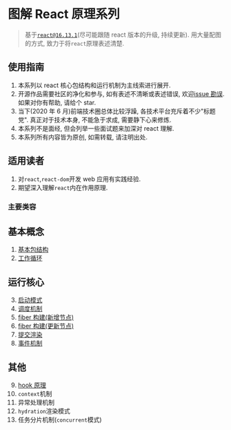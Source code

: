 # 图解 React 原理系列

> 基于[`react@16.13.1`](https://github.com/facebook/react/tree/v16.13.1)(尽可能跟随 react 版本的升级, 持续更新). 用大量配图的方式, 致力于将`react`原理表述清楚.

## 使用指南

1. 本系列以 react 核心包结构和运行机制为主线索进行展开.
2. 开源作品需要社区的净化和参与, 如有表述不清晰或表述错误, 欢迎[issue 勘误](https://github.com/7kms/react-illustration-series/issues). 如果对你有帮助, 请给个 star.
3. 当下(2020 年 6 月)前端技术圈总体比较浮躁, 各技术平台充斥着不少"标题党". 真正对于技术本身, 不能急于求成, 需要静下心来修炼.
4. 本系列不是面经, 但会列举一些面试题来加深对 react 理解.
5. 本系列所有内容皆为原创, 如需转载, 请注明出处.

## 适用读者

1. 对`react`,`react-dom`开发 web 应用有实践经验.
2. 期望深入理解`react`内在作用原理.

### 主要类容

## 基本概念

1. [基本包结构](./docs/main/pkg-structure.md)
2. [工作循环](./docs/main/workspace.md)

## 运行核心

3. [启动模式](./docs/main/bootstrap.md)
4. [调度机制](./docs/main/scheduler.md)
5. [fiber 构建(新增节点)](./docs/main/render.md)
6. [fiber 构建(更新节点)](./docs/main/update.md)
7. [提交渲染](./docs/main/commit.md)
8. [事件机制](./docs/main/synthetic-event.md)

## 其他

9. [hook 原理](./docs/main/hook.md)
10. `context`机制
11. 异常处理机制
12. `hydration`渲染模式
13. 任务分片机制(`concurrent`模式)
